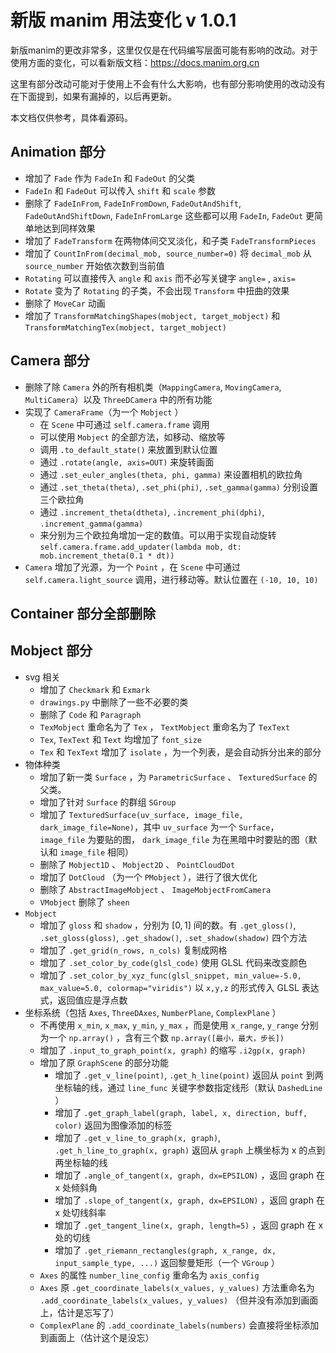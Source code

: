 <Back />

# 新版 manim 用法变化 v 1.0.1

新版manim的更改非常多，这里仅仅是在代码编写层面可能有影响的改动。对于使用方面的变化，可以看新版文档：<https://docs.manim.org.cn>

这里有部分改动可能对于使用上不会有什么大影响，也有部分影响使用的改动没有在下面提到，如果有漏掉的，以后再更新。

本文档仅供参考，具体看源码。

## Animation 部分

- 增加了 `Fade` 作为 `FadeIn` 和 `FadeOut` 的父类
- `FadeIn` 和 `FadeOut` 可以传入 `shift` 和 `scale` 参数
- 删除了 `FadeInFrom`, `FadeInFromDown`, `FadeOutAndShift`, `FadeOutAndShiftDown`, `FadeInFromLarge` 这些都可以用 `FadeIn`, `FadeOut` 更简单地达到同样效果
- 增加了 `FadeTransform` 在两物体间交叉淡化，和子类 `FadeTransformPieces`
- 增加了 `CountInFrom(decimal_mob, source_number=0)` 将 `decimal_mob` 从 `source_number` 开始依次数到当前值
- `Rotating` 可以直接传入 `angle` 和 `axis` 而不必写关键字 `angle=` , `axis=`
- `Rotate` 变为了 `Rotating` 的子类，不会出现 `Transform` 中扭曲的效果
- 删除了 `MoveCar` 动画
- 增加了 `TransformMatchingShapes(mobject, target_mobject)` 和 `TransformMatchingTex(mobject, target_mobject)`


## Camera 部分

-   删除了除 `Camera` 外的所有相机类（`MappingCamera`, `MovingCamera`, `MultiCamera`）以及 `ThreeDCamera` 中的所有功能
-   实现了 `CameraFrame`（为一个 `Mobject` ）
    -   在 `Scene` 中可通过 `self.camera.frame` 调用
    -   可以使用 `Mobject` 的全部方法，如移动、缩放等
    -   调用 `.to_default_state()` 来放置到默认位置
    -   通过 `.rotate(angle, axis=OUT)` 来旋转画面
    -   通过 `.set_euler_angles(theta, phi, gamma)` 来设置相机的欧拉角
    -   通过 `.set_theta(theta)`, `.set_phi(phi)`, `.set_gamma(gamma)` 分别设置三个欧拉角
    -   通过 `.increment_theta(dtheta)`, `.increment_phi(dphi)`, `.increment_gamma(gamma)`
    -   来分别为三个欧拉角增加一定的数值。可以用于实现自动旋转
        `self.camera.frame.add_updater(lambda mob, dt: mob.increment_theta(0.1 * dt))`
-   `Camera` 增加了光源，为一个 `Point` ，在 `Scene` 中可通过 `self.camera.light_source` 调用，进行移动等。默认位置在 `(-10, 10, 10)`

## Container 部分全部删除

## Mobject 部分

-   svg 相关
    -   增加了 `Checkmark` 和 `Exmark`
    -   `drawings.py` 中删除了一些不必要的类
    -   删除了 `Code` 和 `Paragraph`
    -   `TexMobject` 重命名为了 `Tex` ， `TextMobject` 重命名为了 `TexText`
    -   `Tex`, `TexText` 和 `Text` 均增加了 `font_size`
    -   `Tex` 和 `TexText` 增加了 `isolate` ，为一个列表，是会自动拆分出来的部分
-   物体种类
    -   增加了新一类 `Surface` ，为 `ParametricSurface` 、 `TexturedSurface` 的父类。
    -   增加了针对 `Surface` 的群组 `SGroup`
    -   增加了 `TexturedSurface(uv_surface, image_file, dark_image_file=None)`，其中 `uv_surface` 为一个 `Surface`， `image_file` 为要贴的图， `dark_image_file` 为在黑暗中时要贴的图（默认和 `image_file` 相同）
    -   删除了 `Mobject1D` 、 `Mobject2D` 、 `PointCloudDot`
    -   增加了 `DotCloud` （为一个 `PMobject` ），进行了很大优化
    -   删除了 `AbstractImageMobject` 、 `ImageMobjectFromCamera`
    -   `VMobject` 删除了 `sheen`
-   `Mobject`
    -   增加了 `gloss` 和 `shadow` ，分别为 $[0, 1]$ 间的数。有 `.get_gloss()`, `.set_gloss(gloss)`, `.get_shadow()`, `.set_shadow(shadow)` 四个方法
    -   增加了 `.get_grid(n_rows, n_cols)` 复制成网格
    -   增加了 `.set_color_by_code(glsl_code)` 使用 GLSL 代码来改变颜色
    -   增加了 `.set_color_by_xyz_func(glsl_snippet, min_value=-5.0, max_value=5.0, colormap="viridis")` 以 `x,y,z` 的形式传入 GLSL 表达式，返回值应是浮点数
-   坐标系统（包括 `Axes`, `ThreeDAxes`, `NumberPlane`, `ComplexPlane` ）
    -   不再使用 `x_min`, `x_max`, `y_min`, `y_max` ，而是使用 `x_range`, `y_range` 分别为一个 `np.array()` ，含有三个数 `np.array([最小，最大，步长])`
    -   增加了 `.input_to_graph_point(x, graph)` 的缩写 `.i2gp(x, graph)`
    -   增加了原 `GraphScene` 的部分功能
        -   增加了 `.get_v_line(point)`, `.get_h_line(point)` 返回从 `point` 到两坐标轴的线，通过 `line_func` 关键字参数指定线形（默认 `DashedLine` ）
        -   增加了 `.get_graph_label(graph, label, x, direction, buff, color)` 返回为图像添加的标签
        -   增加了 `.get_v_line_to_graph(x, graph)`, `.get_h_line_to_graph(x, graph)` 返回从 `graph` 上横坐标为 x 的点到两坐标轴的线
        -   增加了 `.angle_of_tangent(x, graph, dx=EPSILON)` ，返回 graph 在 x 处倾斜角
        -   增加了 `.slope_of_tangent(x, graph, dx=EPSILON)` ，返回 graph 在 x 处切线斜率
        -   增加了 `.get_tangent_line(x, graph, length=5)` ，返回 graph 在 x 处的切线
        -   增加了 `.get_riemann_rectangles(graph, x_range, dx, input_sample_type, ...)` 返回黎曼矩形（一个 `VGroup` ）
    -   `Axes` 的属性 `number_line_config` 重命名为 `axis_config`
    -   `Axes` 原 `.get_coordinate_labels(x_values, y_values)` 方法重命名为 `.add_coordinate_labels(x_values, y_values)` （但并没有添加到画面上，估计是忘写了）
    -   `ComplexPlane` 的 `.add_coordinate_labels(numbers)` 会直接将坐标添加到画面上（估计这个是没忘）

<Back />
